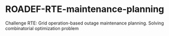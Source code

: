 # ROADEF-RTE-maintenance-planning
Challenge RTE: Grid operation-based outage maintenance planning. Solving combinatorial optimization problem
